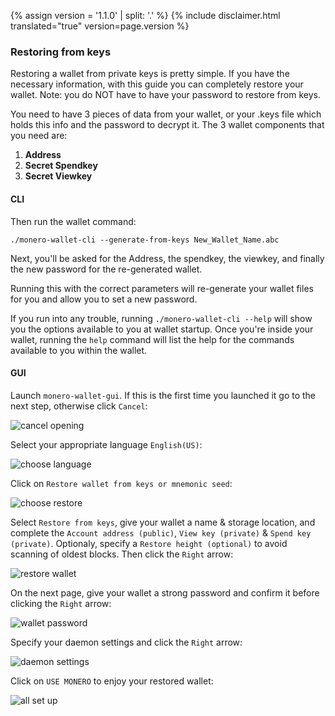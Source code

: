 {% assign version = '1.1.0' | split: '.' %}
{% include disclaimer.html translated="true" version=page.version %}
### Restoring from keys

Restoring a wallet from private keys is pretty simple. If you have the necessary information, with this guide you can completely restore your wallet. Note: you do NOT have to have your password to restore from keys.

You need to have 3 pieces of data from your wallet, or your .keys file which holds this info and the password to decrypt it. The 3 wallet components that you need are:

1. **Address**
2. **Secret Spendkey**
3. **Secret Viewkey**


#### CLI

Then run the wallet command:

`./monero-wallet-cli --generate-from-keys New_Wallet_Name.abc`

Next, you'll be asked for the Address, the spendkey, the viewkey, and finally the new password for the re-generated wallet.

Running this with the correct parameters will re-generate your wallet files for you and allow you to set a new password.

If you run into any trouble, running `./monero-wallet-cli --help` will show you the options available to you at wallet startup. Once you're inside your wallet, running the `help` command will list the help for the commands available to you within the wallet.

#### GUI

Launch `monero-wallet-gui`. If this is the first time you launched it go to the next step, otherwise click `Cancel`:

![cancel opening](png/restore_from_keys/cancel-opening.png)

Select your appropriate language `English(US)`:

![choose language](png/restore_from_keys/choose-language.png)

Click on `Restore wallet from keys or mnemonic seed`:

![choose restore](png/restore_from_keys/choose-restore.png)

Select `Restore from keys`, give your wallet a name & storage location, and complete the `Account address (public)`, `View key (private)` & `Spend key (private)`. Optionaly, specify a `Restore height (optional)` to avoid scanning of oldest blocks. Then click the `Right` arrow:

![restore wallet](png/restore_from_keys/restore-wallet.png)

On the next page, give your wallet a strong password and confirm it before clicking the `Right` arrow:

![wallet password](png/restore_from_keys/wallet-password.png)

Specify your daemon settings and click the `Right` arrow:

![daemon settings](png/restore_from_keys/daemon-settings.png)

Click on `USE MONERO` to enjoy your restored wallet:

![all set up](png/restore_from_keys/all-set-up.png)
